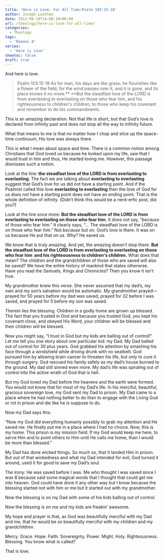 ```yaml
---
title: 'Here is Love: For All Time—Psalm 103:15-18'
author: Joseph Louthan
date: 2012-09-19T14:00:10+00:00
url: /theology/here-is-love-for-all-time/
categories:
  - Theology
tags:
  - 'Romans 8'
series:
  - 'Here is Love'
showtoc: false
draft: true
---
```

And here is love:

>Psalm 103:15-18 As for man, his days are like grass; he flourishes like a flower of the field; for the wind passes over it, and it is gone, and its place knows it no more.** **But the steadfast love of the LORD is from everlasting to everlasting on those who fear him, and his righteousness to children's children, to those who keep his covenant and remember to do his commandments.

This is an amazing declaration. Not that life is short, but that God’s love is declared from infinity past and does not stop all the way to infinity future.

What that means to me is that no matter how I chop and slice up the space-time continuum, His love was always there.

This is what I mean about space and time. There is a common notion among Christians that God loved us because he looked upon my life, saw that I would trust in him and thus, He started loving me. However, this passage dismisses such a notion.

Look at the line: **the steadfast love of the LORD is from everlasting to everlasting**. The fact we are talking about **everlasting to everlasting** suggest that God’s love for us did not have a starting point. And if the Psalmist called this love **everlasting to everlasting** then the love of God for us does not have a starting point does not have an ending point. That is the whole definition of infinity. (Didn’t think this would be a nerd-erfic post, did you?)

Look at the line once more: **But the steadfast love of the LORD is from everlasting to everlasting on those who fear him**. It does not say, “_because_ of those who fear him.” It clearly says, “… The steadfast love of the LORD is on those who fear him.” Not _because_ but _on._ God’s love is there. It was on us because He put that on us. Why? He saved us.

We know that is truly amazing. And yet, the amazing doesn’t stop there. **But the steadfast love of the LORD is from everlasting to everlasting on those who fear him  and his righteousness to children's children.** What does that mean? The children and the grandchildren of those who are saved will also be saved? We have the entire history of mankind that states otherwise. Have you read the Samuels, Kings and Chronicles? Then you know it isn’t true.

My grandmother knew this verse. She never assumed that my dad’s, my own and my son’s salvation would be automatic. My grandmother prayed—prayed for 50 years before my dad was saved, prayed for 32 before I was saved, and prayed for 5 before my son was saved.

Therein lies the blessing. Children in a godly home are grown up blessed. The fact that you trusted in God and because you trusted God, you kept his covenant close, and obeyed His Word, your children will be blessed and their children will be blessed.

Now you might say, “I trust in God but my kids are balling out of control!” Let me tell you one story about one particular kid: my Dad. My Dad balled out of control for 30 plus years. God grabbed his attention by smashing his face through a windshield while driving drunk with no seatbelt. God pursued him by allowing brain cancer to threaten his life, but only to cure it through surgery. God rescued his family safely as my dad’s house burned to the ground. My dad still sinned even more. My dad’s life was spiraling out of control into the active wrath of God that is hell.

But my God loved my Dad before the heavens and the earth were formed. You would not know that for most of my Dad’s life. In his merciful, beautiful, gracious sovereign love, my God sent my Dad to prison. My Dad came to a place where he had nothing better to do than to engage with the Living God or rot in prison and die like he is suppose to do.

Now my Dad says this:

“Now my God did everything humanly possibly to grab my attention and He saved me. He finally put me in a place where I had no choice. Now, this is my home. This prison is my mission field. If my God would keep me here, to serve Him and to point others to Him until He calls me home, than I would be more than blessed.”

My Dad has done wicked things. So much so, that it landed Him in prison. But out of that wickedness and what my Dad intended for evil, God turned it around, used it for good to save my Dad’s soul.

The irony: He was saved before I was. Me who thought I was saved since I was 8 because said some magical words that I thought that could get me into heaven. God could have done it any other way but I know because the blessing started not with him or me but it started out with my grandmother.

Now the blessing is on my Dad with some of his kids balling out of control.

Now the blessing is on me and my kids are freakin’ awesome.

My hope and prayer is that, as God was beautifully merciful with my Dad and me, that he would be so beautifully merciful with my children and my grandchildren.

Mercy. Grace. Hope. Faith. Sovereignty. Power. Might. Holy. Righteousness. Blessing. You know what is called?

That is love.
